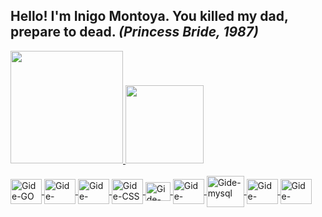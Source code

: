 ## Hello! I'm Inigo Montoya. You killed my dad, prepare to dead. _(Princess Bride, 1987)_

<div>
  <a href="https://github.com/Gideon-VP">
  <img height="180em" src="https://github-readme-stats.vercel.app/api?username=Gideon-VP&show_icons=true&theme=gruvbox&include_all_commits=true&count_private=true"/>
  <img height="125em" src="https://github-readme-stats.vercel.app/api/top-langs/?username=Gideon-VP&layout=compact&langs_count=16&theme=gruvbox"/>
</div>
<div style="display: inline_block"><br>
  <img align="center" alt="Gide-GO" height="40" width="50" src="https://cdn.jsdelivr.net/gh/devicons/devicon/icons/go/go-original.svg">
  <img align="center" alt="Gide-Python" height="40" width="50" src="https://cdn.jsdelivr.net/gh/devicons/devicon/icons/python/python-plain-wordmark.svg">
  <img align="center" alt="Gide-HTML" height="40" width="50" src="https://cdn.jsdelivr.net/gh/devicons/devicon/icons/html5/html5-plain.svg">
  <img align="center" alt="Gide-CSS" height="40" width="50" src="https://cdn.jsdelivr.net/gh/devicons/devicon/icons/css3/css3-plain.svg">
  <img align="center" alt="Gide-Js" height="30" width="40" src="https://cdn.jsdelivr.net/gh/devicons/devicon/icons/javascript/javascript-original.svg">
  <img align="center" alt="Gide-Markdown" height="40" width="50" src="https://cdn.jsdelivr.net/gh/devicons/devicon/icons/markdown/markdown-original.svg">
  <img align="center" alt="Gide-mysql" height="50" width="60" src="https://cdn.jsdelivr.net/gh/devicons/devicon/icons/mysql/mysql-plain-wordmark.svg">
  <img align="center" alt="Gide-Docker" height="40" width="50" src="https://cdn.jsdelivr.net/gh/devicons/devicon/icons/docker/docker-plain-wordmark.svg">
  <img align="center" alt="Gide-Linux" height="40" width="50" src="https://cdn.jsdelivr.net/gh/devicons/devicon/icons/linux/linux-original.svg">
  
  <!--
    <img align="right" alt="Rafa-yoda" src="https://cdn.discordapp.com/attachments/795358919417397249/825430589581688872/hi.gif">
  -->
</div>

<!--
### Hi there 👋


**Gideon-VP/Gideon-VP** is a ✨ _special_ ✨ repository because its `README.md` (this file) appears on your GitHub profile.

Here are some ideas to get you started:

- 🔭 I’m currently working on ...
- 🌱 I’m currently learning ...
- 👯 I’m looking to collaborate on ...
- 🤔 I’m looking for help with ...
- 💬 Ask me about ...
- 📫 How to reach me: ...
- 😄 Pronouns: ...
- ⚡ Fun fact: ...
-->
